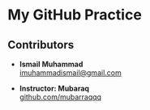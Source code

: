 # My GitHub Practice

## Contributors

- **Ismail Muhammad**  
  [imuhammadismail@gmail.com](mailto:imuhammadismail@gmail.com)

- **Instructor: Mubaraq**  
  [github.com/mubarraqqq](https://github.com/mubarraqqq)
